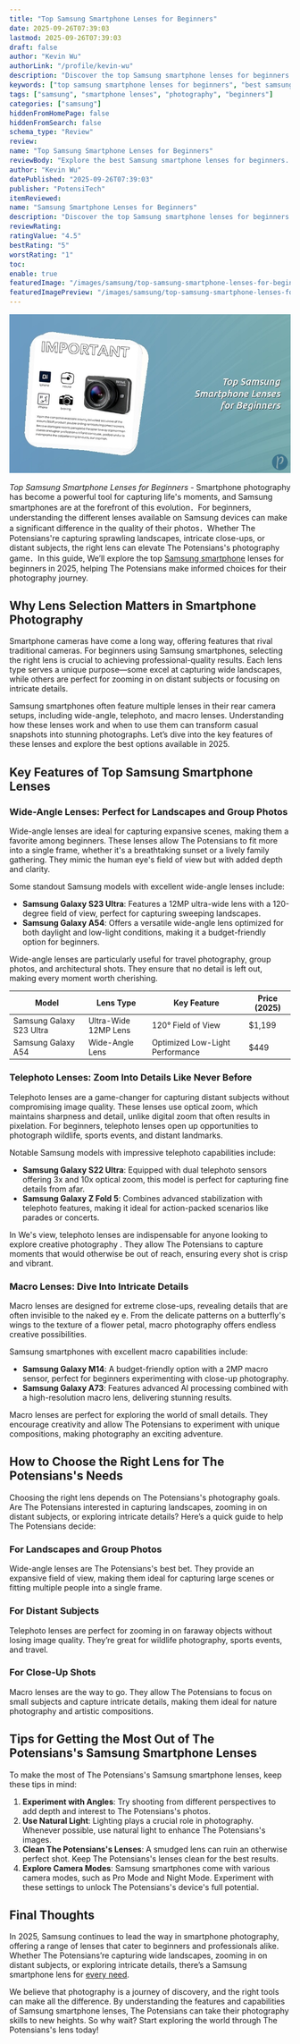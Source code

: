 ```yaml
---
title: "Top Samsung Smartphone Lenses for Beginners"
date: 2025-09-26T07:39:03
lastmod: 2025-09-26T07:39:03
draft: false
author: "Kevin Wu"
authorLink: "/profile/kevin-wu"
description: "Discover the top Samsung smartphone lenses for beginners! Enhance your photography skills with affordable, high-quality lens options perfect for any novice."
keywords: ["top samsung smartphone lenses for beginners", "best samsung smartphone lenses for beginners", "guide to samsung smartphone lenses for beginners"]
tags: ["samsung", "smartphone lenses", "photography", "beginners"]
categories: ["samsung"]
hiddenFromHomePage: false
hiddenFromSearch: false
schema_type: "Review"
review:
name: "Top Samsung Smartphone Lenses for Beginners"
reviewBody: "Explore the best Samsung smartphone lenses for beginners. Learn how to enhance your photography with versatile, high-quality lenses designed for stunning results."
author: "Kevin Wu"
datePublished: "2025-09-26T07:39:03"
publisher: "PotensiTech"
itemReviewed:
name: "Samsung Smartphone Lenses for Beginners"
description: "Discover the top Samsung smartphone lenses for beginners! Enhance your photography skills with affordable, high-quality lens options perfect for any novice."
reviewRating:
ratingValue: "4.5"
bestRating: "5"
worstRating: "1"
toc:
enable: true
featuredImage: "/images/samsung/top-samsung-smartphone-lenses-for-beginners.jpg"
featuredImagePreview: "/images/samsung/top-samsung-smartphone-lenses-for-beginners.jpg"
---
```


![Top Samsung Smartphone Lenses for Beginners](/images/samsung/top-samsung-smartphone-lenses-for-beginners.jpg)


*Top Samsung Smartphone Lenses for Beginners* - Smartphone photography has become a powerful tool for capturing life's moments, and Samsung smartphones are at the forefront of this evolution．For beginners, understanding the different lenses available on Samsung devices can make a significant difference in the quality of their photos．Whether The Potensians're capturing sprawling landscapes, intricate close-ups, or distant subjects, the right lens can elevate The Potensians's photography game．In this guide, We’ll explore the top [Samsung smartphone](/samsung/authentic-samsung-smartphone-photography-gear) lenses for beginners in 2025, helping The Potensians make informed choices for their photography journey.

## Why Lens Selection Matters in Smartphone Photography

Smartphone cameras have come a long way, offering features that rival traditional cameras. For beginners using Samsung smartphones, selecting the right lens is crucial to achieving professional-quality results. Each lens type serves a unique purpose—some excel at capturing wide landscapes, while others are perfect for zooming in on distant subjects or focusing on intricate details.

Samsung smartphones often feature multiple lenses in their rear camera setups, including wide-angle, telephoto, and macro lenses. Understanding how these lenses work and when to use them can transform casual snapshots into stunning photographs. Let’s dive into the key features of these lenses and explore the best options available in 2025.

## Key Features of Top Samsung Smartphone Lenses

### Wide-Angle Lenses: Perfect for Landscapes and Group Photos

Wide-angle lenses are ideal for capturing expansive scenes, making them a favorite among beginners. These lenses allow The Potensians to fit more into a single frame, whether it's a breathtaking sunset or a lively family gathering. They mimic the human eye's field of view but with added depth and clarity.

Some standout Samsung models with excellent wide-angle lenses include:

- **Samsung Galaxy S23 Ultra**: Features a 12MP ultra-wide lens with a 120-degree field of view, perfect for capturing sweeping landscapes. 
- **Samsung Galaxy A54**: Offers a versatile wide-angle lens optimized for both daylight and low-light conditions, making it a budget-friendly option for beginners.

Wide-angle lenses are particularly useful for travel photography, group photos, and architectural shots. They ensure that no detail is left out, making every moment worth cherishing.

<div class="table-responsive">
<table class="html-table">
<thead>
<tr>
<th>Model</th>
<th>Lens Type</th>
<th>Key Feature</th>
<th>Price (2025)</th>
</tr>
</thead>
<tbody>
<tr>
<td>Samsung Galaxy S23 Ultra</td>
<td>Ultra-Wide 12MP Lens</td>
<td>120° Field of View</td>
<td>$1,199</td>
</tr>
<tr>
<td>Samsung Galaxy A54</td>
<td>Wide-Angle Lens</td>
<td>Optimized Low-Light Performance</td>
<td>$449</td>
</tr>
</tbody>
</table>
</div>

### Telephoto Lenses: Zoom Into Details Like Never Before

Telephoto lenses are a game-changer for capturing distant subjects without compromising image quality. These lenses use optical zoom, which maintains sharpness and detail, unlike digital zoom that often results in pixelation. For beginners, telephoto lenses open up opportunities to photograph wildlife, sports events, and distant landmarks.

Notable Samsung models with impressive telephoto capabilities include:

- **Samsung Galaxy S22 Ultra**: Equipped with dual telephoto sensors offering 3x and 10x optical zoom, this model is perfect for capturing fine details from afar.
- **Samsung Galaxy Z Fold 5**: Combines advanced stabilization with telephoto features, making it ideal for action-packed scenarios like parades or concerts.

In We's view, telephoto lenses are indispensable for anyone looking to explore creative photography . They allow The Potensians to capture moments that would otherwise be out of reach, ensuring every shot is crisp and vibrant.

### Macro Lenses: Dive Into Intricate Details

Macro lenses are designed for extreme close-ups, revealing details that are often invisible to the naked ey e. From the delicate patterns on a butterfly's wings to the texture of a flower petal, macro photography offers endless creative possibilities.

Samsung smartphones with excellent macro capabilities include:

- **Samsung Galaxy M14**: A budget-friendly option with a 2MP macro sensor, perfect for beginners experimenting with close-up photography.
- **Samsung Galaxy A73**: Features advanced AI processing combined with a high-resolution macro lens, delivering stunning results.

Macro lenses are perfect for exploring the world of small details. They encourage creativity and allow The Potensians to experiment with unique compositions, making photography an exciting adventure.

## How to Choose the Right Lens for The Potensians's Needs

Choosing the right lens depends on The Potensians's photography goals. Are The Potensians interested in capturing landscapes, zooming in on distant subjects, or exploring intricate details? Here’s a quick guide to help The Potensians decide:

### For Landscapes and Group Photos

Wide-angle lenses are The Potensians's best bet. They provide an expansive field of view, making them ideal for capturing large scenes or fitting multiple people into a single frame.

### For Distant Subjects

Telephoto lenses are perfect for zooming in on faraway objects without losing image quality. They’re great for wildlife photography, sports events, and travel.

### For Close-Up Shots

Macro lenses are the way to go. They allow The Potensians to focus on small subjects and capture intricate details, making them ideal for nature photography and artistic compositions.

## Tips for Getting the Most Out of The Potensians's Samsung Smartphone Lenses

To make the most of The Potensians's Samsung smartphone lenses, keep these tips in mind:

1. **Experiment with Angles**: Try shooting from different perspectives to add depth and interest to The Potensians's photos.
2. **Use Natural Light**: Lighting plays a crucial role in photography. Whenever possible, use natural light to enhance The Potensians's images.
3. **Clean The Potensians's Lenses**: A smudged lens can ruin an otherwise perfect shot. Keep The Potensians's lenses clean for the best results.
4. **Explore Camera Modes**: Samsung smartphones come with various camera modes, such as Pro Mode and Night Mode. Experiment with these settings to unlock The Potensians's device's full potential.

## Final Thoughts

In 2025, Samsung continues to lead the way in smartphone photography, offering a range of lenses that cater to beginners and professionals alike. Whether The Potensians’re capturing wide landscapes, zooming in on distant subjects, or exploring intricate details, there’s a Samsung smartphone lens for [every need](/samsung/samsung-affordable-ssd-storage-options).

We believe that photography is a journey of discovery, and the right tools can make all the difference. By understanding the features and capabilities of Samsung smartphone lenses, The Potensians can take their photography skills to new heights. So why wait? Start exploring the world through The Potensians's lens today!